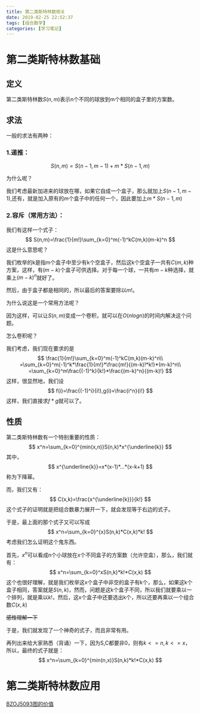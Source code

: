 ```yaml
---
title: 第二类斯特林数相关
date: 2019-02-25 22:52:37
tags: [组合数学]
categories: [学习笔记]
---
```


# 第二类斯特林数基础

## 定义

第二类斯特林数$S(n,m)$表示n个不同的球放到m个相同的盒子里的方案数。

## 求法

一般的求法有两种：

### 1.递推：

$$
S(n,m)=S(n-1,m-1)+m*S(n-1,m)
$$
<!--more-->

为什么呢？

我们考虑最新加进来的球放在哪，如果它自成一个盒子，那么就加上$S(n-1,m-1)$,还有，就是加入原有的$m$个盒子中的任何一个，因此要加上$m*S(n-1,m)$

### 2.容斥（常用方法）：

我们有这样一个式子：
$$
S(n,m)=\frac{1}{m!}\sum_{k=0}^m(-1)^kC(m,k)(m-k)^n
$$
这是什么意思呢？

我们枚举的k是指m个盒子中至少有k个空盒子，然后这k个空盒子一共有$C(m,k)$种方案，这样，有$(m-k)$个盒子可供选择。对于每一个球，一共有$m-k$种选择，就乘上$(m-k)^n$就好了。

然后，由于盒子都是相同的，所以最后的答案要除以$m!$。

为什么说这是一个常用方法呢？

因为这样，可以让$S(n,m)$变成一个卷积，就可以在$O(nlogn)$的时间内解决这个问题。

怎么卷积呢？

我们考虑，我们现在要求的是
$$
\frac{1}{m!}\sum_{k=0}^m(-1)^kC(m,k)(m-k)^n\\
=\sum_{k=0}^m(-1)^k*\frac{1}{m!}*\frac{m!}{(m-k)!*k!}*(m-k)^n\\
=\sum_{k=0}^m\frac{(-1)^k}{k!}*\frac{(m-k)^n}{(m-k)!}
$$
这样，很显然地，我们设
$$
f(i)=\frac{(-1)^i}{i!},g(i)=\frac{i^n}{i!}
$$
这样，我们直接求$f*g$就可以了。

## 性质

第二类斯特林数有一个特别重要的性质：
$$
x^n=\sum_{k=0}^{min(x,n)}S(n,k)*x^{\underline{k}}
$$
其中，
$$
x^{\underline{k}}=x*(x-1)*...*(x-k+1)
$$
称为下降幂。

而，我们又有：
$$
C(x,k)=\frac{x^{\underline{k}}}{k!}
$$
这个式子的证明就是把组合数暴力展开一下，就会发现等于右边的式子。

于是，最上面的那个式子又可以写成
$$
x^n=\sum_{k=0}^{x}S(n,k)*C(x,k)*k!
$$
考虑我们怎么证明这个鬼东西。

首先，$x^n$可以看成n个小球放在x个不同盒子的方案数（允许空盒），那么，我们就有：
$$
x^n=\sum_{k=0}^xS(n,k)*k!*C(x,k)
$$
这个也很好理解，就是我们枚举这x个盒子中非空的盒子有k个，那么，如果这k个盒子相同，答案就是$S(n,k)$，然而，问题是这k个盒子不同，所以我们就要乘以一个排列，就是乘以$k!$，然后，这x个盒子中还要选出k个，所以还要再乘以一个组合数$C(x,k)$

~~感性理解一下~~

于是，我们就发现了一个神奇的式子，而且非常有用。

再列出来给大家熟悉（背诵）一下，因为S,C都要非0，则有$k<=n,k<=x$，所以，最终的式子就是：
$$
x^n=\sum_{k=0}^{min(n,x)}S(n,k)*k!*C(x,k)
$$

# 第二类斯特林数应用

[BZOJ5093图的价值](https://cmwqf.github.io/2019/02/26/%E5%9B%BE%E7%9A%84%E4%BB%B7%E5%80%BC/#more)




